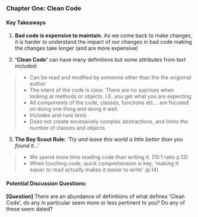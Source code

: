 ### Chapter One: Clean Code
#### Key Takeaways
1. **Bad code is expensive to maintain.**  As we come back to make changes, it is harder to understand the impact of our changes in bad code making the changes take longer (and are more expensive)

2. **'Clean Code'** can have many definitions but some attributes from text included:
> * Can be read and modfied by someone other than the the origional author
> * The intent of the code is clear.  There are no suprises when looking at methods or objects.  I.E. you get what you are expecting
> * All components of the code, classes, functions etc... are focused on doing one thing and doing it well.
> * Includes and runs tests
> * Does not create excessively complex abstractions, and limits the number of classes and objects

3. **The Boy Scout Rule:** _'Try and leave this world a little better than you found it...'_
> * We spend more time reading code than writing it.  (10:1 ratio p.13)
> * When touching code, quick comprehension is key, 'making it easier to read actually makes it easier to write' (p.14)

#### Potential Discussion Questions:

**[Question]** There are an abundance of definitions of what defines 'Clean Code', do any in particular seem more or less pertinent to you?  Do any of these seem dated?